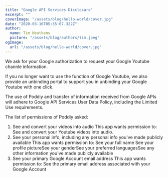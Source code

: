 ```yaml
---
title: "Google API Services Disclosure"
excerpt: ""
coverImage: "/assets/blog/hello-world/cover.jpg"
date: "2020-03-16T05:35:07.322Z"
author:
  name: Tim Neutkens
  picture: "/assets/blog/authors/tim.jpeg"
ogImage:
  url: "/assets/blog/hello-world/cover.jpg"
---
```



We ask for your Google authorization to request your Google Youtube channle information.

If you no longer want to use the function of Google Youtube, we also provide an unbinding portal to support you in unbinding your Google Youtube with one click.

The use of Poddiy and transfer of information received from Google APIs will adhere to Google API Services User Data Policy, including the Limited Use requirements.


The list of permissions of Poddiy asked:
1. See and convert your videos into audio
This app wants permission to: See and convert your Youtube videos into audio.
1. See your personal info, including any personal info you've made publicly available
   This app wants permission to: See your full name See your profile pictureSee your genderSee your preferred languagesSee any other information you've made publicly available
2. See your primary Google Account email address
   This app wants permission to: See the primary email address associated with your Google Account
